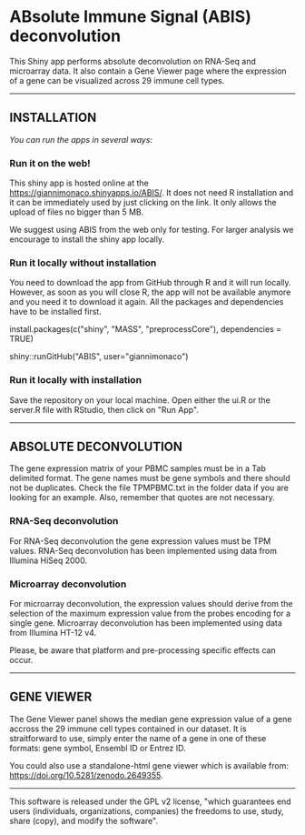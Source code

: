 # ABsolute Immune Signal (ABIS) deconvolution

This Shiny app performs absolute deconvolution on RNA-Seq and microarray data. It also contain a Gene Viewer page where the expression of a gene can be visualized across 29 immune cell types.

---
## INSTALLATION

*You can run the apps in several ways:*

### Run it on the web!

This shiny app is hosted online at the https://giannimonaco.shinyapps.io/ABIS/. It does not need R installation and it can be immediately used by just clicking on the link. It only allows the upload of files no bigger than 5 MB.

We suggest using ABIS from the web only for testing. For larger analysis we encourage to install the shiny app locally.

### Run it locally without installation

You need to download the app from GitHub through R and it will run locally. However, as soon as you will close R, the app will not be available anymore and you need it to download it again.
All the packages and dependencies have to be installed first.

install.packages(c("shiny", "MASS", "preprocessCore"), dependencies = TRUE)

shiny::runGitHub("ABIS", user="giannimonaco")

### Run it locally with installation

Save the repository on your local machine. Open either the ui.R or the server.R file with RStudio, then click on "Run App".


---
## ABSOLUTE DECONVOLUTION
 
The gene expression matrix of your PBMC samples must be in a Tab delimited format. The gene names must be gene symbols and there should not be duplicates. Check the file TPMPBMC.txt in the folder data if you are looking for an example. Also, remember that quotes are not necessary.

### RNA-Seq deconvolution
For RNA-Seq deconvolution the gene expression values must be TPM values. 
RNA-Seq deconvolution has been implemented using data from Illumina HiSeq 2000. 

### Microarray deconvolution
For microarray deconvolution, the expression values should derive from the selection of the maximum expression value from the probes encoding for a single gene.
Microarray deconvolution has been implemented using data from Illumina HT-12 v4.

Please, be aware that platform and pre-processing specific effects can occur.  

---
## GENE VIEWER
 
The Gene Viewer panel shows the median gene expression value of a gene accross the 29 immune cell types contained in our dataset. It is straitforward to use, simply enter the name of a gene in one of these formats: gene symbol, Ensembl ID or Entrez ID.

You could also use a standalone-html gene viewer which is available from: https://doi.org/10.5281/zenodo.2649355.

---
This software is  released under the GPL v2 license, "which guarantees end users (individuals, organizations, companies) the freedoms to use, study, share (copy), and modify the software".
